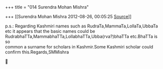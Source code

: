+++
title = "014 Surendra Mohan Mishra"

+++
[[Surendra Mohan Mishra	2012-08-26, 00:05:25 [Source](https://groups.google.com/g/bvparishat/c/kDCbWEpNV6Y)]]



p.s.: Regarding Kashmiri names such as RudraTa,MammaTa,LollaTa,UbbaTa  
etc it appears that the basic names could be  
RudrabhaTTa,MammabhaTTa,LollabhaTTa,Ubba(rva?)bhaTTa etc.BhaTTa is so  
common a surname for scholars in Kashmir.Some Kashmiri scholar could  
confirm this.Regards,SMMishra



